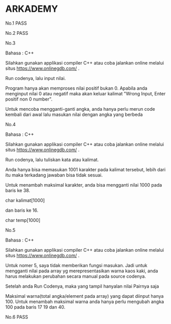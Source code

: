 # ARKADEMY

No.1 
PASS



No.2
PASS



No.3

Bahasa : C++

Silahkan gunakan applikasi compiler C++ atau coba jalankan online melalui situs https://www.onlinegdb.com/ .

Run codenya, lalu input nilai.

Program hanya akan memproses nilai positif bukan 0. Apabila anda menginput nilai 0 atau negatif maka 
akan keluar kalimat "Wrong Input, Enter positif non 0 number".

Untuk mencoba mengganti-ganti angka, anda hanya perlu merun code kembali dari awal
lalu masukan nilai dengan angka yang berbeda



No.4

Bahasa : C++

Silahkan gunakan applikasi compiler C++ atau coba jalankan online melalui situs https://www.onlinegdb.com/ .

Run codenya, lalu tuliskan kata atau kalimat.

Anda hanya bisa memasukan 1001 karakter pada kalimat tersebut, lebih dari itu maka terkadang jawaban bisa tidak sesuai.

Untuk menambah maksimal karakter, anda bisa mengganti nilai 1000 pada baris ke 38.

char kalimat[1000] 

dan baris ke 16.

char temp[1000] 



No.5

Bahasa : C++

Silahkan gunakan applikasi compiler C++ atau coba jalankan online melalui situs https://www.onlinegdb.com/ .

Untuk nomer 5, saya tidak memberikan fungsi masukan. Jadi untuk mengganti nilai pada array yg merepresentasikan warna kaos kaki, anda harus melakukan perubahan secara manual pada source codenya.

Setelah anda Run Codenya, maka yang tampil hanyalan nilai Pairnya saja

Maksimal warna(total angka/element pada array) yang dapat diinput hanya 100. Untuk menambah maksimal warna anda hanya perlu mengubah angka 100 pada baris 17 19 dan 40.


No.6
PASS
